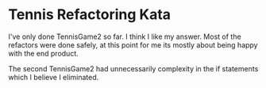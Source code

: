 # Tennis Refactoring Kata

I've only done TennisGame2 so far. I think I like my answer. Most of the refactors were done safely, at
this point for me its mostly about being happy with the end product.

The second TennisGame2 had unnecessarily complexity in the if statements which I believe I eliminated.